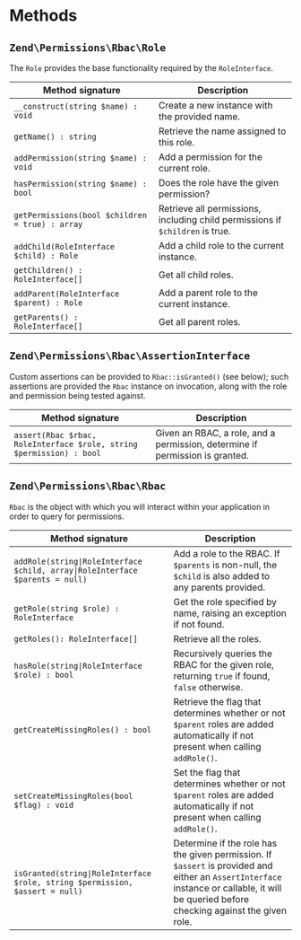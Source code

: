 # Methods

## `Zend\Permissions\Rbac\Role`

The `Role` provides the base functionality required by the `RoleInterface`.

Method signature                                | Description
----------------------------------------------- | -----------
`__construct(string $name) : void`              | Create a new instance with the provided name.
`getName() : string`                            | Retrieve the name assigned to this role.
`addPermission(string $name) : void`            | Add a permission for the current role.
`hasPermission(string $name) : bool`            | Does the role have the given permission?
`getPermissions(bool $children = true) : array` | Retrieve all permissions, including child permissions if `$children` is true.
`addChild(RoleInterface $child) : Role`         | Add a child role to the current instance.
`getChildren() : RoleInterface[]`               | Get all child roles.
`addParent(RoleInterface $parent) : Role`       | Add a parent role to the current instance.
`getParents() : RoleInterface[]`                | Get all parent roles.

## `Zend\Permissions\Rbac\AssertionInterface`

Custom assertions can be provided to `Rbac::isGranted()` (see below); such
assertions are provided the `Rbac` instance on invocation, along with the role
and permission being tested against.

Method signature                                                     | Description
-------------------------------------------------------------------- | -----------
`assert(Rbac $rbac, RoleInterface $role, string $permission) : bool` | Given an RBAC, a role, and a permission, determine if permission is granted.

## `Zend\Permissions\Rbac\Rbac`

`Rbac` is the object with which you will interact within your application in
order to query for permissions.

Method signature                                                              | Description
----------------------------------------------------------------------------- | -----------
`addRole(string\|RoleInterface $child, array\|RoleInterface $parents = null)` | Add a role to the RBAC. If `$parents` is non-null, the `$child` is also added to any parents provided.
`getRole(string $role) : RoleInterface`                                       | Get the role specified by name, raising an exception if not found.
`getRoles(): RoleInterface[]`                                                 | Retrieve all the roles.
`hasRole(string\|RoleInterface $role) : bool`                                 | Recursively queries the RBAC for the given role, returning `true` if found, `false` otherwise.
`getCreateMissingRoles() : bool`                                              | Retrieve the flag that determines whether or not `$parent` roles are added automatically if not present when calling `addRole()`.
`setCreateMissingRoles(bool $flag) : void`                                    | Set the flag that determines whether or not `$parent` roles are added automatically if not present when calling `addRole()`.
`isGranted(string\|RoleInterface $role, string $permission, $assert = null)`  | Determine if the role has the given permission. If `$assert` is provided and either an `AssertInterface` instance or callable, it will be queried before checking against the given role.
